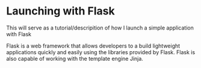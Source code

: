 # Launching with Flask
This will serve as a tutorial/descripition of how I launch a simple application with Flask

Flask is a web framework that allows developers to a build lightweight applications quickly and easily using the libraries provided by Flask. Flask is also capable of working with the template engine Jinja. 
